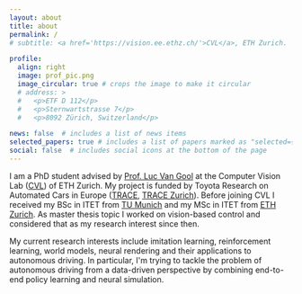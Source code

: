 ```yaml
---
layout: about
title: about
permalink: /
# subtitle: <a href='https://vision.ee.ethz.ch/'>CVL</a>, ETH Zurich.

profile:
  align: right
  image: prof_pic.png
  image_circular: true # crops the image to make it circular
  # address: >
  #   <p>ETF D 112</p>
  #   <p>Sternwartstrasse 7</p>
  #   <p>8092 Zürich, Switzerland</p>

news: false  # includes a list of news items
selected_papers: true # includes a list of papers marked as "selected={true}"
social: false  # includes social icons at the bottom of the page
---
```


I am a PhD student advised by [Prof. Luc Van Gool](https://vision.ee.ethz.ch/people-details.OTAyMzM=.TGlzdC8zMjQ4LC0xOTcxNDY1MTc4.html) at the Computer Vision Lab ([CVL](https://vision.ee.ethz.ch/)) of ETH Zurich.
My project is funded by Toyota Research on Automated Cars in Europe ([TRACE](https://www.trace-lab.com/), [TRACE Zurich](https://www.trace.ethz.ch/)).
Before joining CVL I received my BSc in ITET from [TU Munich](https://www.tum.de/) and my MSc in ITET from [ETH Zurich](https://ethz.ch/de.html).
As master thesis topic I worked on vision-based control and considered that as my research interest since then.

My current research interests include imitation learning, reinforcement learning, world models, neural rendering and their applications to autonomous driving.
In particular, I'm trying to tackle the problem of autonomous driving from a data-driven perspective by combining end-to-end policy learning and neural simulation.
